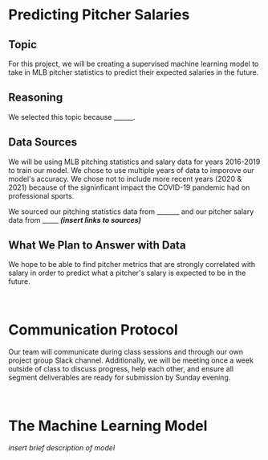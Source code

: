 # Predicting Pitcher Salaries
## Topic
For this project, we will be creating a supervised machine learning model to take in MLB pitcher statistics to predict their expected salaries in the future.

## Reasoning
We selected this topic because ______.

## Data Sources
We will be using MLB pitching statistics and salary data for years 2016-2019 to train our model. We chose to use multiple years of data to imporove our model's accuracy. We chose not to include more recent years (2020 & 2021) because of the signinficant impact the COVID-19 pandemic had on professional sports. 

We sourced our pitching statistics data from _______ and our pitcher salary data from _____ ***(insert links to sources)***

## What We Plan to Answer with Data
We hope to be able to find pitcher metrics that are strongly correlated with salary in order to predict what a pitcher's salary is expected to be in the future.

<br>

# Communication Protocol
Our team will communicate during class sessions and through our own project group Slack channel. Additionally, we will be meeting once a week outside of class to discuss progress, help each other, and ensure all segment deliverables are ready for submission by Sunday evening.


<br>

# The Machine Learning Model
*insert brief description of model*